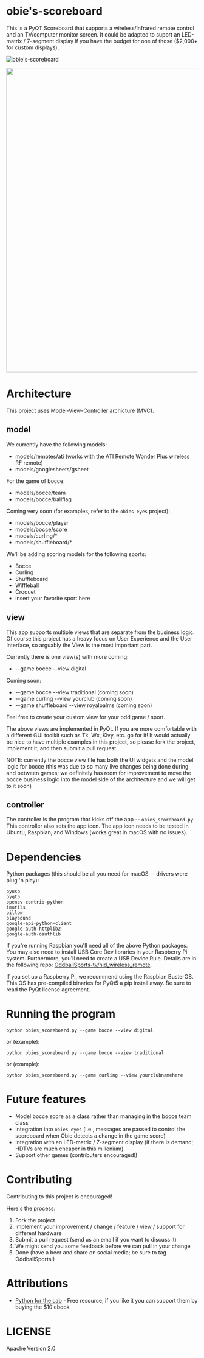 # obie's-scoreboard

This is a PyQT Scoreboard that supports a wireless/infrared remote control and an TV/computer monitor screen.  It could be adapted to suport an LED-matrix / 7-segment display if you have the budget for one of those (\$2,000+ for custom displays).

![obie's-scoreboard](https://github.com/OddballSports-tv/obies-scoreboard/blob/main/scoreboard.png)

<img src="https://github.com/OddballSports-tv/obies-scoreboard/blob/main/demo/curling_demo_video.mov.gif" width="800"/>


# Architecture

This project uses Model-View-Controller archicture (MVC).

## model

We currently have the following models:

* models/remotes/ati (works with the ATI Remote Wonder Plus wireless RF remote)
* models/googlesheets/gsheet

For the game of bocce:

* models/bocce/team
* models/bocce/ballflag

Coming very soon (for examples, refer to the `obies-eyes` project):

* models/bocce/player
* models/bocce/score
* models/curling/*
* models/shuffleboard/*

We'll be adding scoring models for the following sports:

* Bocce
* Curling
* Shuffleboard
* Wiffleball
* Croquet
* insert your favorite sport here

## view

This app supports multiple views that are separate from the business logic.  Of course this project has a heavy focus on User Experience and the User Interface, so arguably the View is the most important part.

Currently there is one view(s) with more coming:

* --game bocce --view digital

Coming soon:

* --game bocce --view traditional (coming soon)
* --game curling --view yourclub (coming soon)
* --game shuffleboard --view royalpalms (coming soon)

Feel free to create your custom view for your odd game / sport.  

The above views are implemented in PyQt. If you are more comfortable with a different GUI toolkit such as Tk, Wx, Kivy, etc. go for it!  It would actually be nice to have multiple examples in this project, so please fork the project, implement it, and then submit a pull request.

NOTE: currently the bocce view file has both the UI widgets and the model logic for bocce (this was due to so many live changes being done during and between games; we definitely has room for improvement to move the bocce business logic into the model side of the architecture and we will get to it soon)


## controller

The controller is the program that kicks off the app -- `obies_scoreboard.py`.  This controller also sets the app icon.  The app icon needs to be tested in Ubuntu, Raspbian, and Windows (works great in macOS with no issues).

# Dependencies

Python packages (this should be all you need for macOS -- drivers were plug 'n play):

```
pyusb
pyqt5
opencv-contrib-python
imutils
pillow
playsound
google-api-python-client
google-auth-httplib2
google-auth-oauthlib
```

If you're running Raspbian you'll need all of the above Python packages.  You may also need to install USB Core Dev libraries in your Raspberry Pi system.  Furthermore, you'll need to create a USB Device Rule.  Details are in the following repo: [OddballSports-tv/hid_wireless_remote](https://github.com/OddballSports-tv/hid_wireless_remote).

If you set up a Raspberry Pi, we recommend using the Raspbian BusterOS.  This OS has pre-compiled binaries for PyQt5 a pip install away.  Be sure to read the PyQt license agreement.


# Running the program

```
python obies_scoreboard.py --game bocce --view digital
```

or (example):

```
python obies_scoreboard.py --game bocce --view traditional
```

or (example):

```
python obies_scoreboard.py --game curling --view yourclubnamehere
```

# Future features

* Model bocce score as a class rather than managing in the bocce team class
* Integration into `obies-eyes` (i.e., messages are passed to control the scoreboard when Obie detects a change in the game score)
* Integration with an LED-matrix / 7-segment display (if there is demand; HDTVs are much cheaper in this millenium)
* Support other games (contributers encouraged!)

# Contributing

Contributing to this project is encouraged!

Here's the process:

1. Fork the project
2. Implement your improvement / change / feature / view / support for different hardware
3. Submit a pull request (send us an email if you want to discuss it)
4. We might send you some feedback before we can pull in your change
5. Done (have a beer and share on social media; be sure to tag OddballSports!)

# Attributions

* [Python for the Lab](https://wwww.pythonforthelab.com) - Free resource; if you like it you can support them by buying the \$10 ebook

# LICENSE

Apache Version 2.0
